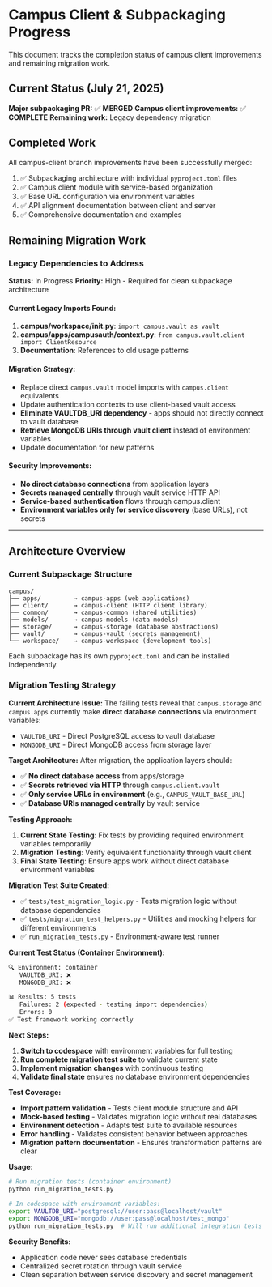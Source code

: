 # Campus Client & Subpackaging Progress

This document tracks the completion status of campus client improvements and remaining migration work.

## Current Status (July 21, 2025)

**Major subpackaging PR:** ✅ **MERGED** 
**Campus client improvements:** ✅ **COMPLETE**
**Remaining work:** Legacy dependency migration

## Completed Work

All campus-client branch improvements have been successfully merged:
1. ✅ Subpackaging architecture with individual `pyproject.toml` files
2. ✅ Campus.client module with service-based organization  
3. ✅ Base URL configuration via environment variables
4. ✅ API alignment documentation between client and server
5. ✅ Comprehensive documentation and examples

## Remaining Migration Work

### Legacy Dependencies to Address

**Status:** In Progress
**Priority:** High - Required for clean subpackage architecture

#### Current Legacy Imports Found:
1. **campus/workspace/__init__.py**: `import campus.vault as vault`
2. **campus/apps/campusauth/context.py**: `from campus.vault.client import ClientResource`  
3. **Documentation**: References to old usage patterns

#### Migration Strategy:
- Replace direct `campus.vault` model imports with `campus.client` equivalents
- Update authentication contexts to use client-based vault access
- **Eliminate VAULTDB_URI dependency** - apps should not directly connect to vault database
- **Retrieve MongoDB URIs through vault client** instead of environment variables
- Update documentation for new patterns

#### Security Improvements:
- **No direct database connections** from application layers
- **Secrets managed centrally** through vault service HTTP API
- **Service-based authentication** flows through campus.client
- **Environment variables only for service discovery** (base URLs), not secrets

---

## Architecture Overview

### Current Subpackage Structure
```
campus/
├── apps/         → campus-apps (web applications)
├── client/       → campus-client (HTTP client library)  
├── common/       → campus-common (shared utilities)
├── models/       → campus-models (data models)
├── storage/      → campus-storage (database abstractions)
├── vault/        → campus-vault (secrets management)
└── workspace/    → campus-workspace (development tools)
```

Each subpackage has its own `pyproject.toml` and can be installed independently.

### Migration Testing Strategy

**Current Architecture Issue:**
The failing tests reveal that `campus.storage` and `campus.apps` currently make **direct database connections** via environment variables:
- `VAULTDB_URI` - Direct PostgreSQL access to vault database
- `MONGODB_URI` - Direct MongoDB access from storage layer

**Target Architecture:**
After migration, the application layers should:
- ✅ **No direct database access** from apps/storage
- ✅ **Secrets retrieved via HTTP** through `campus.client.vault`
- ✅ **Only service URLs in environment** (e.g., `CAMPUS_VAULT_BASE_URL`)
- ✅ **Database URIs managed centrally** by vault service

**Testing Approach:**
1. **Current State Testing**: Fix tests by providing required environment variables temporarily
2. **Migration Testing**: Verify equivalent functionality through vault client
3. **Final State Testing**: Ensure apps work without direct database environment variables

**Migration Test Suite Created:**
- ✅ `tests/test_migration_logic.py` - Tests migration logic without database dependencies
- ✅ `tests/migration_test_helpers.py` - Utilities and mocking helpers for different environments  
- ✅ `run_migration_tests.py` - Environment-aware test runner

**Current Test Status (Container Environment):**
```bash
🔍 Environment: container
   VAULTDB_URI: ❌
   MONGODB_URI: ❌

📊 Results: 5 tests
   Failures: 2 (expected - testing import dependencies)
   Errors: 0
✅ Test framework working correctly
```

**Next Steps:**
1. **Switch to codespace** with environment variables for full testing
2. **Run complete migration test suite** to validate current state
3. **Implement migration changes** with continuous testing
4. **Validate final state** ensures no database environment dependencies

**Test Coverage:**
- **Import pattern validation** - Tests client module structure and API
- **Mock-based testing** - Validates migration logic without real databases
- **Environment detection** - Adapts test suite to available resources
- **Error handling** - Validates consistent behavior between approaches
- **Migration pattern documentation** - Ensures transformation patterns are clear

**Usage:**
```bash
# Run migration tests (container environment)
python run_migration_tests.py

# In codespace with environment variables:
export VAULTDB_URI="postgresql://user:pass@localhost/vault"
export MONGODB_URI="mongodb://user:pass@localhost/test_mongo"
python run_migration_tests.py  # Will run additional integration tests
```

**Security Benefits:**
- Application code never sees database credentials
- Centralized secret rotation through vault service  
- Clean separation between service discovery and secret management
